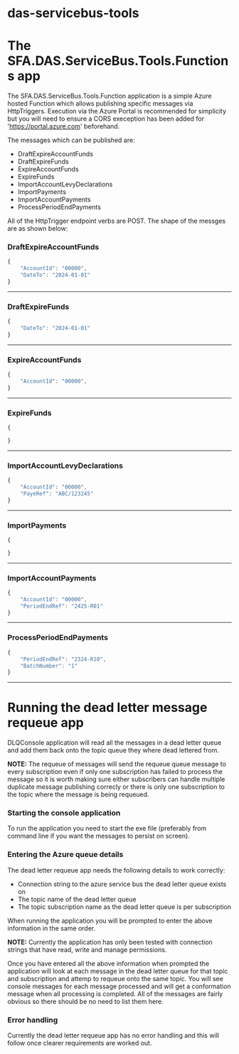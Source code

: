 # das-servicebus-tools

# The SFA.DAS.ServiceBus.Tools.Functions app

The SFA.DAS.ServiceBus.Tools.Function application is a simple Azure hosted Function which allows publishing specific messages via HttpTriggers. Execution via the Azure Portal is recommended for simplicity but you will need to ensure a CORS exeception has been added for 'https://portal.azure.com' beforehand.

The messages which can be published are:

* DraftExpireAccountFunds
* DraftExpireFunds
* ExpireAccountFunds
* ExpireFunds
* ImportAccountLevyDeclarations
* ImportPayments
* ImportAccountPayments
* ProcessPeriodEndPayments

All of the HttpTrigger endpoint verbs are POST. The shape of the messges are as shown below:

### DraftExpireAccountFunds

```javascript
{
    "AccountId": "00000",
    "DateTo": "2024-01-01"
}
```
---
### DraftExpireFunds

```javascript
{
    "DateTo": "2024-01-01"
}
```
---
### ExpireAccountFunds

```javascript
{
    "AccountId": "00000",
}
```
---
### ExpireFunds
```javascript
{ 

}
```
---
### ImportAccountLevyDeclarations

```javascript
{
    "AccountId": "00000",
    "PayeRef": "ABC/123245"
}
```
---
### ImportPayments
```javascript
{

}
```
---
### ImportAccountPayments

```javascript
{
    "AccountId": "00000",
    "PeriodEndRef": "2425-R01"
}
```
---
### ProcessPeriodEndPayments

```javascript
{
    "PeriodEndRef": "2324-R10",
    "BatchNumber": "1"
}
```

---



# Running the dead letter message requeue app

DLQConsole application will read all the messages in a dead letter queue and add them back onto the topic queue they where dead lettered from. 

__NOTE:__ The requeue of messages will send the requeue queue message to every subscription even if only one subscription has failed to process the message so it is worth making sure either subscribers can handle multiple duplicate message publishing correcly or there is only one subscription to the topic where the message is being requeued.

### Starting the console application
To run the application you need to start the exe file (preferably from command line if you want the messages to persist on screen).

### Entering the Azure queue details
The dead letter requeue app needs the following details to work correctly:

- Connection string to the azure service bus the dead letter queue exists on
- The topic name of the dead letter queue
- The topic subscription name as the dead letter queue is per subscription

When running the application you will be prompted to enter the above information in the same order.

__NOTE:__ Currently the application has only been tested with connection strings that have read, write and manage permissions.

Once you have entered all the above information when prompted the application will look at each message in the dead letter queue for that topic and subscription and attemp to requeue onto the same topic. You will see console messages for each message processed and will get a conformation message when all processing is completed. All of the messages are fairly obvious so there should be no need to list them here.

### Error handling

Currently the dead letter requeue app has no error handling and this will follow once clearer requirements are worked out. 


